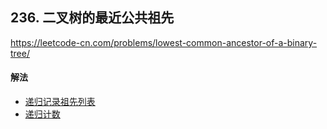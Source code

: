 ## 236. 二叉树的最近公共祖先

https://leetcode-cn.com/problems/lowest-common-ancestor-of-a-binary-tree/


#### 解法  

* [递归记录祖先列表](_1.py) 
* [递归计数](_2.py) 

